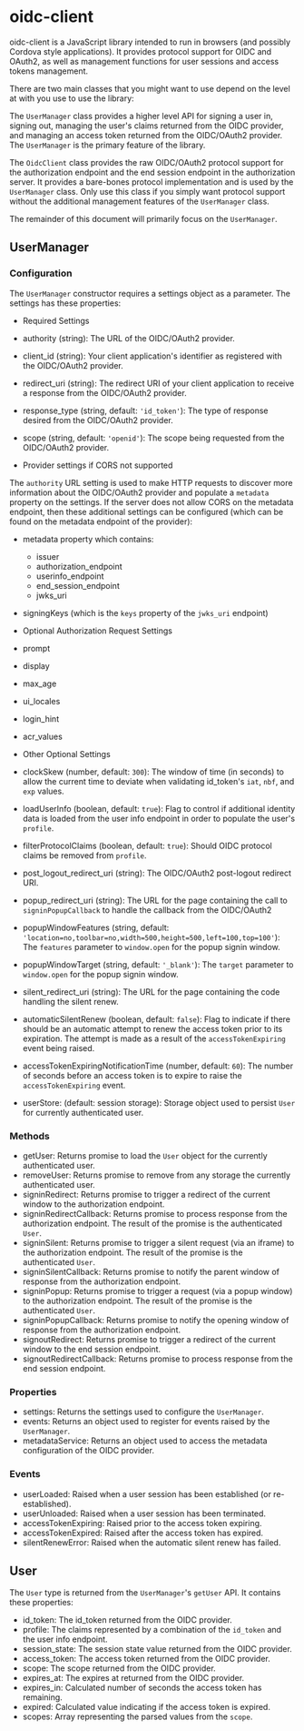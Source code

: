 # oidc-client
oidc-client is a JavaScript library intended to run in browsers (and possibly Cordova style applications). It provides protocol support for OIDC and OAuth2, as well as management functions for user sessions and access tokens management.

There are two main classes that you might want to use depend on the level at with you use to use the library:

The `UserManager` class provides a higher level API for signing a user in, signing out, managing the user's claims returned from the OIDC provider, and managing an access token returned from the OIDC/OAuth2 provider. The `UserManager` is the primary feature of the library.

The `OidcClient` class provides the raw OIDC/OAuth2 protocol support for the authorization endpoint and the end session endpoint in the authorization server. It provides a bare-bones protocol implementation and is used by the `UserManager` class. Only use this class if you simply want protocol support without the additional management features of the `UserManager` class.

The remainder of this document will primarily focus on the `UserManager`.

## UserManager

### Configuration

The `UserManager` constructor requires a settings object as a parameter. The settings has these properties:

* Required Settings
 * authority (string): The URL of the OIDC/OAuth2 provider.
 * client_id (string): Your client application's identifier as registered with the OIDC/OAuth2 provider.
 * redirect_uri (string): The redirect URI of your client application to receive a response from the OIDC/OAuth2 provider.
 * response_type (string, default: `'id_token'`): The type of response desired from the OIDC/OAuth2 provider.
 * scope (string, default: `'openid'`): The scope being requested from the OIDC/OAuth2 provider.

* Provider settings if CORS not supported

 The `authority` URL setting is used to make HTTP requests to discover more information about the OIDC/OAuth2 provider and populate a `metadata` property on the settings. If the server does not allow CORS on the metadata endpoint, then these additional settings can be configured (which can be found on the metadata endpoint of the provider):
 * metadata property which contains:
    * issuer
    * authorization_endpoint
    * userinfo_endpoint
    * end_session_endpoint
    * jwks_uri
 * signingKeys (which is the `keys` property of the `jwks_uri` endpoint) 

* Optional Authorization Request Settings
 * prompt
 * display
 * max_age
 * ui_locales
 * login_hint
 * acr_values

* Other Optional Settings
 * clockSkew (number, default: `300`): The window of time (in seconds) to allow the current time to deviate when validating id_token's `iat`, `nbf`, and `exp` values.
 * loadUserInfo (boolean, default: `true`): Flag to control if additional identity data is loaded from the user info endpoint in order to populate the user's `profile`.
 * filterProtocolClaims (boolean, default: `true`): Should OIDC protocol claims be removed from `profile`.
 * post_logout_redirect_uri (string): The OIDC/OAuth2 post-logout redirect URI.
 * popup_redirect_uri (string): The URL for the page containing the call to `signinPopupCallback` to handle the callback from the OIDC/OAuth2
 * popupWindowFeatures (string, default: `'location=no,toolbar=no,width=500,height=500,left=100,top=100'`): The `features` parameter to `window.open` for the popup signin window.
 * popupWindowTarget (string, default: `'_blank'`): The `target` parameter to `window.open` for the popup signin window.
 * silent_redirect_uri (string): The URL for the page containing the code handling the silent renew.
 * automaticSilentRenew (boolean, default: `false`): Flag to indicate if there should be an automatic attempt to renew the access token prior to its expiration. The attempt is made as a result of the `accessTokenExpiring` event being raised.
 * accessTokenExpiringNotificationTime (number, default: `60`): The number of seconds before an access token is to expire to raise the `accessTokenExpiring` event.
 * userStore: (default: session storage): Storage object used to persist `User` for currently authenticated user. 

### Methods
* getUser: Returns promise to load the `User` object for the currently authenticated user. 
* removeUser: Returns promise to remove from any storage the currently authenticated user.
* signinRedirect: Returns promise to trigger a redirect of the current window to the authorization endpoint.
* signinRedirectCallback: Returns promise to process response from the authorization endpoint. The result of the promise is the authenticated `User`.
* signinSilent: Returns promise to trigger a silent request (via an iframe) to the authorization endpoint. The result of the promise is the authenticated `User`.
* signinSilentCallback: Returns promise to notify the parent window of response from the authorization endpoint.
* signinPopup: Returns promise to trigger a request (via a popup window) to the authorization endpoint. The result of the promise is the authenticated `User`.
* signinPopupCallback: Returns promise to notify the opening window of response from the authorization endpoint.
* signoutRedirect: Returns promise to trigger a redirect of the current window to the end session endpoint.
* signoutRedirectCallback: Returns promise to process response from the end session endpoint.

### Properties
* settings: Returns the settings used to configure the `UserManager`.
* events: Returns an object used to register for events raised by the `UserManager`. 
* metadataService: Returns an object used to access the metadata configuration of the OIDC provider.

### Events
* userLoaded: Raised when a user session has been established (or re-established).
* userUnloaded: Raised when a user session has been terminated.
* accessTokenExpiring: Raised prior to the access token expiring.
* accessTokenExpired: Raised after the access token has expired.
* silentRenewError: Raised when the automatic silent renew has failed.

## User

The `User` type is returned from the `UserManager`'s `getUser` API. It contains these properties:

* id_token: The id_token returned from the OIDC provider.
* profile: The claims represented by a combination of the `id_token` and the user info endpoint.
* session_state: The session state value returned from the OIDC provider. 
* access_token: The access token returned from the OIDC provider. 
* scope: The scope returned from the OIDC provider. 
* expires_at: The expires at returned from the OIDC provider. 
* expires_in: Calculated number of seconds the access token has remaining.
* expired: Calculated value indicating if the access token is expired.
* scopes: Array representing the parsed values from the `scope`.


